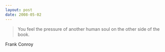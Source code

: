 ```yaml
---
layout: post
date: 2008-05-02
--- 
```


>You feel the pressure of another human soul on the other side of the book.

Frank Conroy
